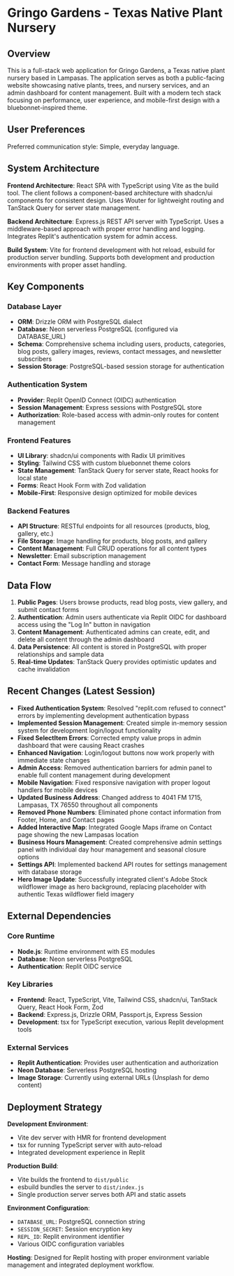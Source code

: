# Gringo Gardens - Texas Native Plant Nursery

## Overview

This is a full-stack web application for Gringo Gardens, a Texas native plant nursery based in Lampasas. The application serves as both a public-facing website showcasing native plants, trees, and nursery services, and an admin dashboard for content management. Built with a modern tech stack focusing on performance, user experience, and mobile-first design with a bluebonnet-inspired theme.

## User Preferences

Preferred communication style: Simple, everyday language.

## System Architecture

**Frontend Architecture**: React SPA with TypeScript using Vite as the build tool. The client follows a component-based architecture with shadcn/ui components for consistent design. Uses Wouter for lightweight routing and TanStack Query for server state management.

**Backend Architecture**: Express.js REST API server with TypeScript. Uses a middleware-based approach with proper error handling and logging. Integrates Replit's authentication system for admin access.

**Build System**: Vite for frontend development with hot reload, esbuild for production server bundling. Supports both development and production environments with proper asset handling.

## Key Components

### Database Layer
- **ORM**: Drizzle ORM with PostgreSQL dialect
- **Database**: Neon serverless PostgreSQL (configured via DATABASE_URL)
- **Schema**: Comprehensive schema including users, products, categories, blog posts, gallery images, reviews, contact messages, and newsletter subscribers
- **Session Storage**: PostgreSQL-based session storage for authentication

### Authentication System
- **Provider**: Replit OpenID Connect (OIDC) authentication
- **Session Management**: Express sessions with PostgreSQL store
- **Authorization**: Role-based access with admin-only routes for content management

### Frontend Features
- **UI Library**: shadcn/ui components with Radix UI primitives
- **Styling**: Tailwind CSS with custom bluebonnet theme colors
- **State Management**: TanStack Query for server state, React hooks for local state
- **Forms**: React Hook Form with Zod validation
- **Mobile-First**: Responsive design optimized for mobile devices

### Backend Features
- **API Structure**: RESTful endpoints for all resources (products, blog, gallery, etc.)
- **File Storage**: Image handling for products, blog posts, and gallery
- **Content Management**: Full CRUD operations for all content types
- **Newsletter**: Email subscription management
- **Contact Form**: Message handling and storage

## Data Flow

1. **Public Pages**: Users browse products, read blog posts, view gallery, and submit contact forms
2. **Authentication**: Admin users authenticate via Replit OIDC for dashboard access using the "Log In" button in navigation
3. **Content Management**: Authenticated admins can create, edit, and delete all content through the admin dashboard
4. **Data Persistence**: All content is stored in PostgreSQL with proper relationships and sample data
5. **Real-time Updates**: TanStack Query provides optimistic updates and cache invalidation

## Recent Changes (Latest Session)

- **Fixed Authentication System**: Resolved "replit.com refused to connect" errors by implementing development authentication bypass
- **Implemented Session Management**: Created simple in-memory session system for development login/logout functionality  
- **Fixed SelectItem Errors**: Corrected empty value props in admin dashboard that were causing React crashes
- **Enhanced Navigation**: Login/logout buttons now work properly with immediate state changes
- **Admin Access**: Removed authentication barriers for admin panel to enable full content management during development
- **Mobile Navigation**: Fixed responsive navigation with proper logout handlers for mobile devices
- **Updated Business Address**: Changed address to 4041 FM 1715, Lampasas, TX 76550 throughout all components
- **Removed Phone Numbers**: Eliminated phone contact information from Footer, Home, and Contact pages
- **Added Interactive Map**: Integrated Google Maps iframe on Contact page showing the new Lampasas location
- **Business Hours Management**: Created comprehensive admin settings panel with individual day hour management and seasonal closure options
- **Settings API**: Implemented backend API routes for settings management with database storage
- **Hero Image Update**: Successfully integrated client's Adobe Stock wildflower image as hero background, replacing placeholder with authentic Texas wildflower field imagery

## External Dependencies

### Core Runtime
- **Node.js**: Runtime environment with ES modules
- **Database**: Neon serverless PostgreSQL
- **Authentication**: Replit OIDC service

### Key Libraries
- **Frontend**: React, TypeScript, Vite, Tailwind CSS, shadcn/ui, TanStack Query, React Hook Form, Zod
- **Backend**: Express.js, Drizzle ORM, Passport.js, Express Session
- **Development**: tsx for TypeScript execution, various Replit development tools

### External Services
- **Replit Authentication**: Provides user authentication and authorization
- **Neon Database**: Serverless PostgreSQL hosting
- **Image Storage**: Currently using external URLs (Unsplash for demo content)

## Deployment Strategy

**Development Environment**: 
- Vite dev server with HMR for frontend development
- tsx for running TypeScript server with auto-reload
- Integrated development experience in Replit

**Production Build**:
- Vite builds the frontend to `dist/public`
- esbuild bundles the server to `dist/index.js`
- Single production server serves both API and static assets

**Environment Configuration**:
- `DATABASE_URL`: PostgreSQL connection string
- `SESSION_SECRET`: Session encryption key
- `REPL_ID`: Replit environment identifier
- Various OIDC configuration variables

**Hosting**: Designed for Replit hosting with proper environment variable management and integrated deployment workflow.
